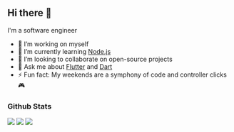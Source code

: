 ## Hi there 👋

I'm a software engineer

- 🔭 I’m working on myself
- 🌱 I’m currently learning [Node.js](https://nodejs.org/)
- 👯 I’m looking to collaborate on open-source projects
- 💬 Ask me about [Flutter](https://flutter.dev) and [Dart](https://dart.dev)
- ⚡ Fun fact: My weekends are a symphony of code and controller clicks 🎮

### Github Stats

<img src="https://github-readme-stats.vercel.app/api?username=abhakhand&&show_icons=true&theme=tokyonight&line_height=35&count_private=true">
<img src="http://github-readme-streak-stats.herokuapp.com?user=abhakhand&theme=dark&background=1a1b26">
<img src="https://github-readme-stats.vercel.app/api/top-langs/?username=abhakhand&hide=css,html&theme=tokyonight&layout=compact">
